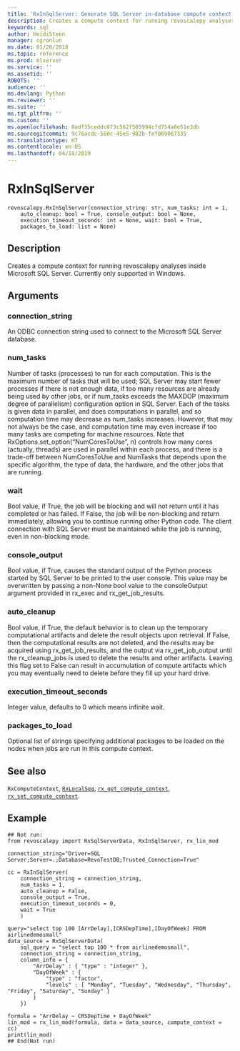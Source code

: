 ```yaml
---
title: 'RxInSqlServer: Generate SQL Server in-database compute context (revoscalepy)'
description: Creates a compute context for running revoscalepy analyses inside Microsoft SQL Server. Currently only supported in Windows.
keywords: sql
author: HeidiSteen
manager: cgronlun
ms.date: 01/26/2018
ms.topic: reference
ms.prod: mlserver
ms.service: ''
ms.assetid: ''
ROBOTS: ''
audience: ''
ms.devlang: Python
ms.reviewer: ''
ms.suite: ''
ms.tgt_pltfrm: ''
ms.custom: ''
ms.openlocfilehash: 8adf35ceddc073c562f505994cfd754a8e51e3db
ms.sourcegitcommit: 9c76acdc-560c-45e5-982b-fef069067335
ms.translationtype: HT
ms.contentlocale: en-US
ms.lasthandoff: 04/18/2019
---
```

# <a name="rxinsqlserver"></a>RxInSqlServer


 



```
revoscalepy.RxInSqlServer(connection_string: str, num_tasks: int = 1,
    auto_cleanup: bool = True, console_output: bool = None,
    execution_timeout_seconds: int = None, wait: bool = True,
    packages_to_load: list = None)
```





## <a name="description"></a>Description

Creates a compute context for running revoscalepy analyses inside Microsoft SQL Server.
Currently only supported in Windows.


## <a name="arguments"></a>Arguments


### <a name="connectionstring"></a>connection_string

An ODBC connection string used to connect to the Microsoft SQL Server database.


### <a name="numtasks"></a>num_tasks

Number of tasks (processes) to run for each computation.
This is the maximum number of tasks that will be used; SQL Server may start fewer processes if there is not enough data, if too many resources are already being used by other jobs, or if num_tasks exceeds the MAXDOP (maximum degree of parallelism) configuration option in SQL Server. Each of the tasks is given data in parallel, and does computations in parallel, and so computation time may decrease as num_tasks increases. However, that may not always be the case, and computation time may even increase if too many tasks are competing for machine resources. Note that RxOptions.set_option(“NumCoresToUse”, n) controls how many cores (actually, threads) are used in parallel within each process, and there is a trade-off between NumCoresToUse and NumTasks that depends upon the specific algorithm, the type of data, the hardware, and the other jobs that are running.


### <a name="wait"></a>wait

Bool value, if True, the job will be blocking and will not return until it has completed or has failed. If False, the job will be non-blocking and return immediately, allowing you to continue running other Python code. The client connection with SQL Server must be maintained while the job is running, even in non-blocking mode.


### <a name="consoleoutput"></a>console_output

Bool value, if True, causes the standard output of the Python process started by SQL Server to be printed to the user console.
This value may be overwritten by passing a non-None bool value to the consoleOutput argument provided in rx_exec and rx_get_job_results.


### <a name="autocleanup"></a>auto_cleanup

Bool value, if True, the default behavior is to clean up the temporary computational artifacts and delete the result objects upon retrieval. If False, then the computational results are not deleted, and the results may be acquired using rx_get_job_results, and the output via rx_get_job_output until the rx_cleanup_jobs is used to delete the results and other artifacts. Leaving this flag set to False can result in accumulation of compute artifacts which you may eventually need to delete before they fill up your hard drive.


### <a name="executiontimeoutseconds"></a>execution_timeout_seconds

Integer value, defaults to 0 which means infinite wait.


### <a name="packagestoload"></a>packages_to_load

Optional list of strings specifying additional packages to be loaded on the nodes when jobs are run in this compute context.


## <a name="see-also"></a>See also

`RxComputeContext`, [`RxLocalSeq`](RxLocalSeq.md), [`rx_get_compute_context`](rx-get-compute-context.md), [`rx_set_compute_context`](rx-set-compute-context.md).


## <a name="example"></a>Example



```
## Not run:
from revoscalepy import RxSqlServerData, RxInSqlServer, rx_lin_mod

connection_string="Driver=SQL Server;Server=.;Database=RevoTestDB;Trusted_Connection=True"

cc = RxInSqlServer(
    connection_string = connection_string,
    num_tasks = 1,
    auto_cleanup = False,
    console_output = True,
    execution_timeout_seconds = 0,
    wait = True
    )

query="select top 100 [ArrDelay],[CRSDepTime],[DayOfWeek] FROM airlinedemosmall"
data_source = RxSqlServerData(
    sql_query = "select top 100 * from airlinedemosmall",
    connection_string = connection_string,
    column_info = {
        "ArrDelay" : { "type" : "integer" },
        "DayOfWeek" : {
            "type" : "factor",
            "levels" : [ "Monday", "Tuesday", "Wednesday", "Thursday", "Friday", "Saturday", "Sunday" ]
        }
    })

formula = "ArrDelay ~ CRSDepTime + DayOfWeek"
lin_mod = rx_lin_mod(formula, data = data_source, compute_context = cc)
print(lin_mod)
## End(Not run)
```

